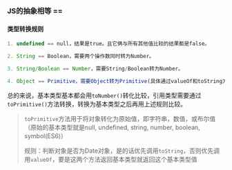 ### JS的抽象相等 ==

#### 类型转换规则

```js
1. undefined == null，结果是true。且它俩与所有其他值比较的结果都是false。

2. String == Boolean，需要两个操作数同时转为Number。

3. String/Boolean == Number，需要String/Boolean转为Number。

4. Object == Primitive，需要Object转为Primitive(具体通过valueOf和toString方法)。
```



总的来说，基本类型基本都会用`toNumber()`转化比较，引用类型需要通过`toPrimitive()`方法转换，转换为基本类型之后再用上述规则比较。



> `toPrimitive`方法用于将对象转化为原始值，即字符串，数值，或布尔值（原始的基本类型就是null, undefined, string, number, boolean, symbol(ES6)）
>
> 规则：判断对象是否为Date对象，是的话优先调用`toString`，否则优先调用`valueOf`，要是这两个方法返回基本类型就返回这个基本类型值